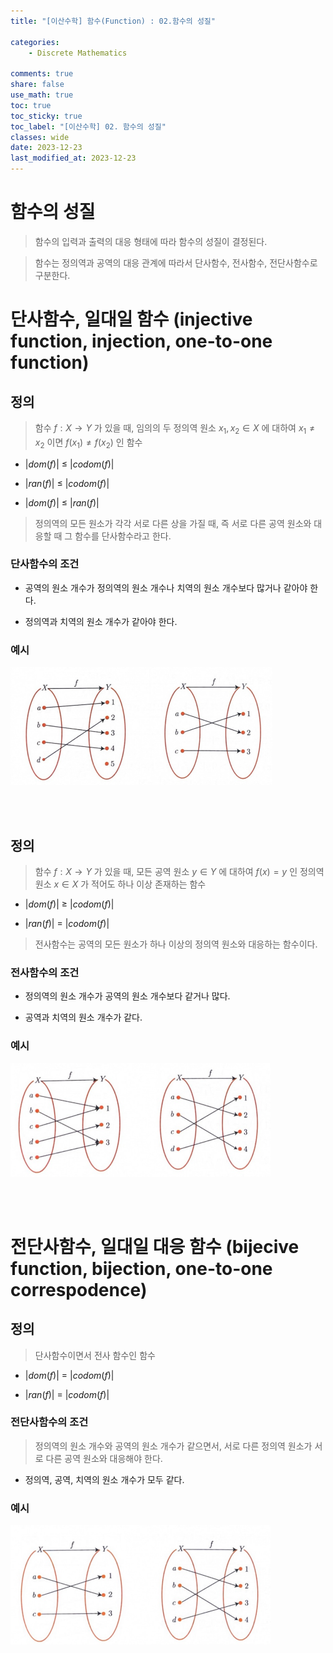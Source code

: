 ```yaml
---
title: "[이산수학] 함수(Function) : 02.함수의 성질"

categories:
    - Discrete Mathematics

comments: true
share: false
use_math: true
toc: true
toc_sticky: true
toc_label: "[이산수학] 02. 함수의 성질"
classes: wide
date: 2023-12-23
last_modified_at: 2023-12-23
---
```


# 함수의 성질

> 함수의 입력과 출력의 대응 형태에 따라 함수의 성질이 결정된다.

> 함수는 정의역과 공역의 대응 관계에 따라서 단사함수, 전사함수, 전단사함수로 구분한다.


# 단사함수, 일대일 함수 (injective function, injection, one-to-one function)

## 정의

> 함수 $f : X \rightarrow Y$ 가 있을 때, 임의의 두 정의역 원소 $x_{1}, x_{2} \in X$ 에 대하여 $x_{1} \neq x_{2}$ 이면 $f(x_{1}) \neq f(x_{2})$ 인 함수

* \|$dom(f)$\| $\le$ \|$codom(f)$\|

* \|$ran(f)$\| $\le$ \|$codom(f)$\|

* \|$dom(f)$\| $\le$ \|$ran(f)$\|

> 정의역의 모든 원소가 각각 서로 다른 상을 가질 때, 즉 서로 다른 공역 원소와 대응할 때 그 함수를 단사함수라고 한다.

### 단사함수의 조건

* 공역의 원소 개수가 정의역의 원소 개수나 치역의 원소 개수보다 많거나 같아야 한다.

* 정의역과 치역의 원소 개수가 같아야 한다.


### 예시

<img src = "/assets/images/Math/dm/dm_example_13_01.png">

<br><br>


## 정의

> 함수 $f: X \rightarrow Y$ 가 있을 때, 모든 공역 원소 $y \in Y$ 에 대하여 $f(x) = y$ 인 정의역 원소 $x \in X$ 가 적어도 하나 이상 존재하는 함수

* \|$dom(f)$\| $\ge$ \|$codom(f)$\|

* \|$ran(f)$\| $=$ \|$codom(f)$\|

> 전사함수는 공역의 모든 원소가 하나 이상의 정의역 원소와 대응하는 함수이다.

### 전사함수의 조건

* 정의역의 원소 개수가 공역의 원소 개수보다 같거나 많다.

* 공역과 치역의 원소 개수가 같다.

### 예시

<img src = "/assets/images/Math/dm/dm_example_13_02.png">

<br><br>

# 전단사함수, 일대일 대응 함수 (bijecive function, bijection, one-to-one correspodence)

## 정의

> 단사함수이면서 전사 함수인 함수

* \|$dom(f)$\| $=$ \|$codom(f)$\|

* \|$ran(f)$\| $=$ \|$codom(f)$\|

### 전단사함수의 조건

> 정의역의 원소 개수와 공역의 원소 개수가 같으면서, 서로 다른 정의역 원소가 서로 다른 공역 원소와 대응해야 한다.

* 정의역, 공역, 치역의 원소 개수가 모두 같다.

### 예시

<img src = "/assets/images/Math/dm/dm_example_13_03.png">



